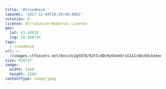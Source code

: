 ```yaml
---
title: '#trondheim '
takenAt: '2017-12-04T20:29:40.000Z'
rotation: 0
license: Attribution-NoDerivs License
geo:
  lat: 63.40028
  lng: 10.368744
tags:
  - trondheim
url: >-
  //images.ctfassets.net/bncv3c2gt878/0JtIc4Qc9ySUxkUriX2aJ/4bc68cb3eee076f7a3928ec76e2d4f35/trondheim_23972254507_o
size: 818737
image:
  width: 1440
  height: 2560
contentType: image/jpeg
---
```


